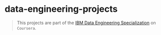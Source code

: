 # data-engineering-projects

> This projects are part of the [IBM Data Engineering Specialization](https://www.coursera.org/professional-certificates/ibm-data-engineer) on `Coursera`.
